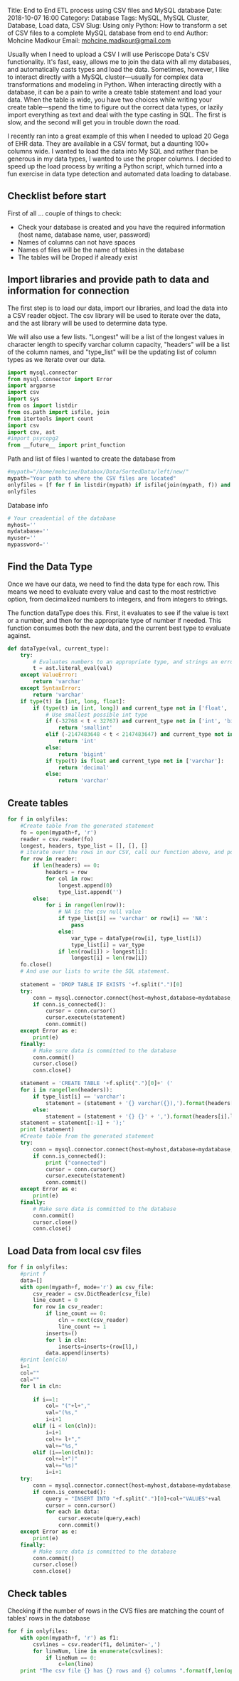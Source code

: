 Title: End to End ETL process using CSV files and MySQL database
Date: 2018-10-07 16:00
Category: Database 
Tags: MySQL, MySQL Cluster, Database, Load data, CSV
Slug: Using only Python: How to transform a set of CSV files to a complete MySQL database from end to end
Author: Mohcine Madkour
Email: mohcine.madkour@gmail.com


Usually when I need to upload a CSV I will use Periscope Data's CSV functionality. It's fast, easy, allows me to join the data with all my databases, and automatically casts types and load the data. Sometimes, however, I like to interact directly with a MySQL cluster—usually for complex data transformations and modeling in Python. When interacting directly with a database, it can be a pain to write a create table statement and load your data. When the table is wide, you have two choices while writing your create table—spend the time to figure out the correct data types, or lazily import everything as text and deal with the type casting in SQL. The first is slow, and the second will get you in trouble down the road.

I recently ran into a great example of this when I needed to upload 20 Gega of EHR data. They are available in a CSV format, but a daunting 100+ columns wide. I wanted to load the data into My SQL and rather than be generous in my data types, I wanted to use the proper columns. I decided to speed up the load process by writing a Python script, which turned into a fun exercise in data type detection and automated data loading to database.

## Checklist before start

First of all ... couple of things to check:

- Check your database is created and you have the required information (host name, database name, user, password)
- Names of columns can not have spaces
- Names of files will be the name of tables in the database
- The tables will be Droped if already exist

## Import libraries and provide path to data and information for connection

The first step is to load our data, import our libraries, and load the data into a CSV reader object. The csv library will be used to iterate over the data, and the ast library will be used to determine data type.

We will also use a few lists. "Longest" will be a list of the longest values in character length to specify varchar column capacity, "headers" will be a list of the column names, and "type_list" will be the updating list of column types as we iterate over our data.


```python
import mysql.connector
from mysql.connector import Error
import argparse
import csv
import sys
from os import listdir
from os.path import isfile, join
from itertools import count
import csv
import csv, ast 
#import psycopg2
from __future__ import print_function
```

Path and list of files I wanted to create the database from


```python
#mypath="/home/mohcine/Databox/Data/SortedData/left/new/"
mypath="Your path to where the CSV files are located"
onlyfiles = [f for f in listdir(mypath) if isfile(join(mypath, f)) and f.split(".")[1]=="csv"]
onlyfiles
```


Database info


```python
# Your creadential of the database
myhost=''
mydatabase=''
myuser=''
mypassword=''
```

## Find the Data Type

Once we have our data, we need to find the data type for each row. This means we need to evaluate every value and cast to the most restrictive option, from decimalized numbers to integers, and from integers to strings.

The function dataType does this. First, it evaluates to see if the value is text or a number, and then for the appropriate type of number if needed. This function consumes both the new data, and the current best type to evaluate against. 


```python
def dataType(val, current_type):
    try:
        # Evaluates numbers to an appropriate type, and strings an error
        t = ast.literal_eval(val)
    except ValueError:
        return 'varchar'
    except SyntaxError:
        return 'varchar'
    if type(t) in [int, long, float]:
        if (type(t) in [int, long]) and current_type not in ['float', 'varchar']:
            # Use smallest possible int type
            if (-32768 < t < 32767) and current_type not in ['int', 'bigint']:
                return 'smallint'
            elif (-2147483648 < t < 2147483647) and current_type not in ['bigint']:
                return 'int'
            else:
                return 'bigint'
            if type(t) is float and current_type not in ['varchar']:
                return 'decimal'
            else:
                return 'varchar'
```

## Create tables


```python
for f in onlyfiles:
    #Create table from the generated statement      
    fo = open(mypath+f, 'r')
    reader = csv.reader(fo)
    longest, headers, type_list = [], [], []
    # iterate over the rows in our CSV, call our function above, and populate our lists
    for row in reader:        
        if len(headers) == 0:
            headers = row
            for col in row:
                longest.append(0)
                type_list.append('')
        else:
            for i in range(len(row)):
                # NA is the csv null value
                if type_list[i] == 'varchar' or row[i] == 'NA':
                    pass
                else:
                    var_type = dataType(row[i], type_list[i])
                    type_list[i] = var_type
                if len(row[i]) > longest[i]:
                    longest[i] = len(row[i])
    fo.close()
    # And use our lists to write the SQL statement.
    
    statement = 'DROP TABLE IF EXISTS '+f.split(".")[0]
    try:
        conn = mysql.connector.connect(host=myhost,database=mydatabase,user=myuser,password=mypassword)
        if conn.is_connected(): 
            cursor = conn.cursor()
            cursor.execute(statement)
            conn.commit()
    except Error as e:
        print(e)
    finally:
        # Make sure data is committed to the database
        conn.commit()
        cursor.close()
        conn.close()

    statement = 'CREATE TABLE '+f.split(".")[0]+' ('
    for i in range(len(headers)):
        if type_list[i] == 'varchar':
            statement = (statement + '{} varchar({}),').format(headers[i].lower(), str(longest[i]))
        else:
            statement = (statement + '{} {}' + ',').format(headers[i].lower(), type_list[i])
    statement = statement[:-1] + ');'
    print (statement)
    #Create table from the generated statement  
    try:
        conn = mysql.connector.connect(host=myhost,database=mydatabase,user=myuser,password=mypassword)
        if conn.is_connected(): 
            print ("connected")
            cursor = conn.cursor()
            cursor.execute(statement)
            conn.commit()
    except Error as e:
        print(e)
    finally:
        # Make sure data is committed to the database
        conn.commit()
        cursor.close()
        conn.close()

```


## Load Data from local csv files


```python
for f in onlyfiles:
    #print f
    data=[]
    with open(mypath+f, mode='r') as csv_file:
        csv_reader = csv.DictReader(csv_file)
        line_count = 0
        for row in csv_reader:
            if line_count == 0:
                cln = next(csv_reader)
                line_count += 1
            inserts=()
            for l in cln:
                inserts=inserts+(row[l],)
            data.append(inserts)
    #print len(cln)
    i=1
    col=""
    cal=""
    for l in cln:
        
        if i==1:
            col= "("+l+","
            val="(%s,"
            i=i+1
        elif (i < len(cln)):
            i=i+1
            col+= l+","
            val+="%s,"
        elif (i==len(cln)):
            col+=l+")"  
            val+="%s)"
            i=i+1
    try:
        conn = mysql.connector.connect(host=myhost,database=mydatabase,user=myuser,password=mypassword)
        if conn.is_connected():       
            query = "INSERT INTO "+f.split(".")[0]+col+"VALUES"+val
            cursor = conn.cursor()
            for each in data:
                cursor.execute(query,each)
                conn.commit()
    except Error as e:
        print(e)
    finally:
        # Make sure data is committed to the database
        conn.commit()
        cursor.close()
        conn.close()
```

## Check tables

Checking if the number of rows in the CVS files are matching the count of tables' rows in the database


```python
for f in onlyfiles:
    with open(mypath+f, 'r') as f1:
        csvlines = csv.reader(f1, delimiter=',')
        for lineNum, line in enumerate(csvlines):
            if lineNum == 0:
                c=len(line) 
    print "The csv file {} has {} rows and {} columns ".format(f,len(open(mypath+f).readlines()),c)
```


